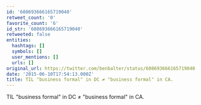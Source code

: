 ```yaml
---
id: '608693666165719040'
retweet_count: '0'
favorite_count: '6'
id_str: '608693666165719040'
retweeted: false
entities:
  hashtags: []
  symbols: []
  user_mentions: []
  urls: []
original_url: https://twitter.com/benbalter/status/608693666165719040
date: '2015-06-10T17:54:13.000Z'
title: TIL "business formal" in DC ≠ "business formal" in CA.
---
```


TIL "business formal" in DC ≠ "business formal" in CA.